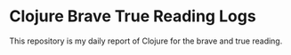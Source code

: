# Clojure Brave True Reading Logs
This repository is my daily report of Clojure for the brave and true reading.
